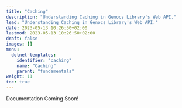 ```yaml
---
title: "Caching"
description: "Understanding Caching in Genocs Library's Web API."
lead: "Understanding Caching in Genocs Library's Web API."
date: 2023-05-13 10:26:50+02:00
lastmod: 2023-05-13 10:26:50+02:00
draft: false
images: []
menu:
  dotnet-templates:
    identifier: "caching"
    name: "Caching"
    parent: "fundamentals"
weight: 11
toc: true
---
```


Documentation Coming Soon!
